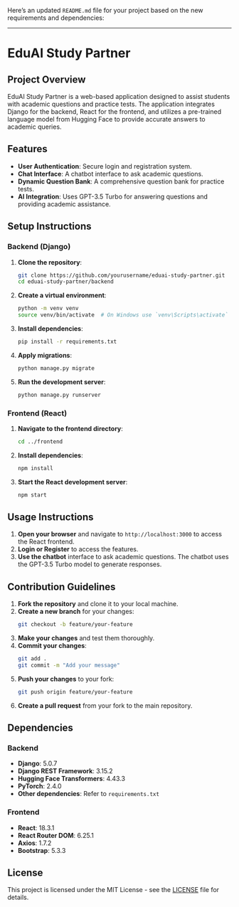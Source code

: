 Here’s an updated `README.md` file for your project based on the new requirements and dependencies:

---

# EduAI Study Partner

## Project Overview

EduAI Study Partner is a web-based application designed to assist students with academic questions and practice tests. The application integrates Django for the backend, React for the frontend, and utilizes a pre-trained language model from Hugging Face to provide accurate answers to academic queries.

## Features

- **User Authentication**: Secure login and registration system.
- **Chat Interface**: A chatbot interface to ask academic questions.
- **Dynamic Question Bank**: A comprehensive question bank for practice tests.
- **AI Integration**: Uses GPT-3.5 Turbo for answering questions and providing academic assistance.

## Setup Instructions

### Backend (Django)

1. **Clone the repository**:
   ```bash
   git clone https://github.com/yourusername/eduai-study-partner.git
   cd eduai-study-partner/backend
   ```

2. **Create a virtual environment**:
   ```bash
   python -m venv venv
   source venv/bin/activate  # On Windows use `venv\Scripts\activate`
   ```

3. **Install dependencies**:
   ```bash
   pip install -r requirements.txt
   ```

4. **Apply migrations**:
   ```bash
   python manage.py migrate
   ```

5. **Run the development server**:
   ```bash
   python manage.py runserver
   ```

### Frontend (React)

1. **Navigate to the frontend directory**:
   ```bash
   cd ../frontend
   ```

2. **Install dependencies**:
   ```bash
   npm install
   ```

3. **Start the React development server**:
   ```bash
   npm start
   ```

## Usage Instructions

1. **Open your browser** and navigate to `http://localhost:3000` to access the React frontend.
2. **Login or Register** to access the features.
3. **Use the chatbot** interface to ask academic questions. The chatbot uses the GPT-3.5 Turbo model to generate responses.

## Contribution Guidelines

1. **Fork the repository** and clone it to your local machine.
2. **Create a new branch** for your changes:
   ```bash
   git checkout -b feature/your-feature
   ```
3. **Make your changes** and test them thoroughly.
4. **Commit your changes**:
   ```bash
   git add .
   git commit -m "Add your message"
   ```
5. **Push your changes** to your fork:
   ```bash
   git push origin feature/your-feature
   ```
6. **Create a pull request** from your fork to the main repository.

## Dependencies

### Backend

- **Django**: 5.0.7
- **Django REST Framework**: 3.15.2
- **Hugging Face Transformers**: 4.43.3
- **PyTorch**: 2.4.0
- **Other dependencies**: Refer to `requirements.txt`

### Frontend

- **React**: 18.3.1
- **React Router DOM**: 6.25.1
- **Axios**: 1.7.2
- **Bootstrap**: 5.3.3

## License

This project is licensed under the MIT License - see the [LICENSE](LICENSE) file for details.
